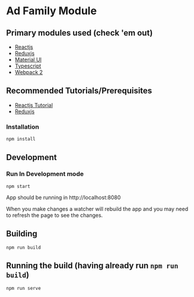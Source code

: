 # Ad Family Module

## Primary modules used (check 'em out)
* [Reactjs](https://facebook.github.io/react)
* [Reduxjs](http://redux.js.org/docs/basics/)
* [Material UI](http://www.material-ui.com/)
* [Typescript](https://www.typescriptlang.org/)
* [Webpack 2](https://webpack.js.org/)

## Recommended Tutorials/Prerequisites
* [Reactjs Tutorial](https://facebook.github.io/react/tutorial/tutorial.html)
* [Reduxjs](http://redux.js.org/docs/basics/)


### Installation

```npm install```

## Development
### Run In Development mode

```npm start```

App should be running in http://localhost:8080

When you make changes a watcher will rebuild the app and you may need to refresh the page to see the changes.

## Building

```npm run build```

## Running the build (having already run `npm run build`)

```npm run serve```






